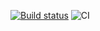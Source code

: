 
[![Build status](https://ci.appveyor.com/api/projects/status/jb3oxe0wgemloacl?svg=true)](https://ci.appveyor.com/project/AATagiltsev/events-hw)
![CI](https://github.com/AATagiltsev/events-hw/actions/workflows/main.yml)
